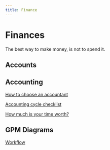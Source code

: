 ```yaml
---
title: Finance
---
```


# Finances

The best way to make money, is not to spend it.

## Accounts

## Accounting

[How to choose an accountant](./how-to-choose-an-accountant.md)

[Accounting cycle checklist](./accounting-cycle-checklist.md)

[How much is your time worth?](./how-much-is-your-time-worth.md)

## GPM Diagrams

[Workflow](https://www.figma.com/file/HWP1Qp0djfO6Js0l23Q4Pb/GPM-Finance?node-id=339%3A6)

